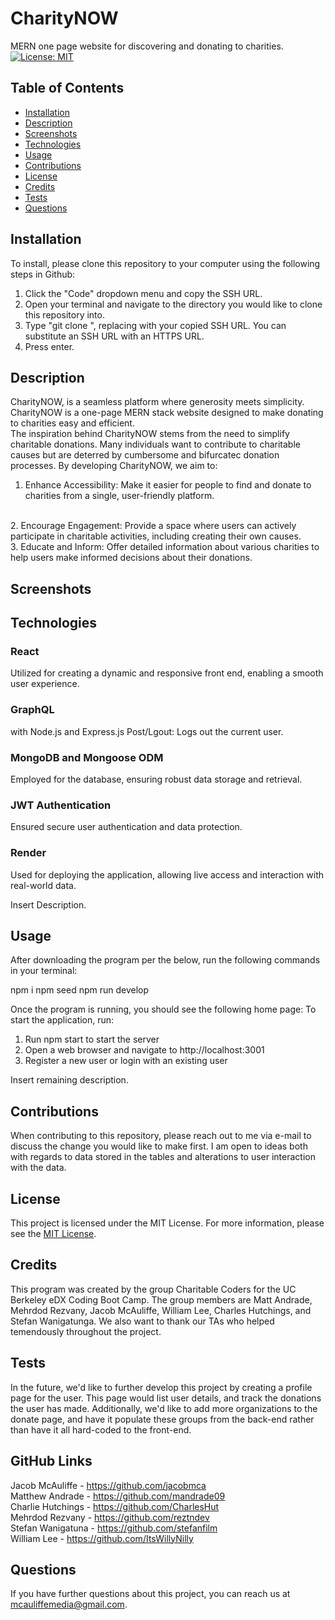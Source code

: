 # CharityNOW
MERN one page website for discovering and donating to charities.
[![License: MIT](https://img.shields.io/badge/License-MIT-yellow.svg)](https://opensource.org/licenses/MIT)
## Table of Contents
* [Installation](#installation)
* [Description](#description)
* [Screenshots](#Screenshots)
* [Technologies](#Technologies)
* [Usage](#usage)
* [Contributions](#contributions)
* [License](#license)
* [Credits](#credits)
* [Tests](#tests)
* [Questions](#questions)

## Installation
To install, please clone this repository to your computer using the following steps in Github:

1. Click the "Code" dropdown menu and copy the SSH URL.
2. Open your terminal and navigate to the directory you would like to clone this repository into.
3. Type "git clone <paste SSH URL>", replacing <paste SSH URL> with your copied SSH URL. You can substitute an SSH URL with an HTTPS URL.
4. Press enter.

## Description
CharityNOW, is a seamless platform where generosity meets simplicity. CharityNOW is a one-page MERN stack website designed to make donating to charities easy and efficient.
<br>
The inspiration behind CharityNOW stems from the need to simplify charitable donations. Many individuals want to contribute to charitable causes but are deterred by cumbersome and bifurcatec donation processes. By developing CharityNOW, we aim to:
<br>
1. Enhance Accessibility: Make it easier for people to find and donate to charities from a single, user-friendly platform.
<br>
2. Encourage Engagement: Provide a space where users can actively participate in charitable activities, including creating their own causes.
<br>
3. Educate and Inform: Offer detailed information about various charities to help users make informed decisions about their donations.

## Screenshots   

## Technologies

### React
Utilized for creating a dynamic and responsive front end, enabling a smooth user experience.
### GraphQL 
with Node.js and Express.js
Post/Lgout: Logs out the current user.
### MongoDB and Mongoose ODM
Employed for the database, ensuring robust data storage and retrieval.
### JWT Authentication
Ensured secure user authentication and data protection.
### Render
Used for deploying the application, allowing live access and interaction with real-world data.

Insert Description.

## Usage

After downloading the program per the below, run the following commands in your terminal:

npm i
npm seed
npm run develop

Once the program is running, you should see the following home page:
To start the application, run: <br>
1. Run npm start to start the server <br>
2. Open a web browser and navigate to http://localhost:3001 <br>
3. Register a new user or login with an existing user <br>

Insert remaining description.

## Contributions
When contributing to this repository, please reach out to me via e-mail to discuss the change you would like to make first. I am open to ideas both with regards to data stored in the tables and alterations to user interaction with the data.

## License
This project is licensed under the MIT License. For more information, please see the [MIT License](https://opensource.org/licenses/MIT).

## Credits
This program was created by the group Charitable Coders for the UC Berkeley eDX Coding Boot Camp. The group members are Matt Andrade, Mehrdod Rezvany, Jacob McAuliffe, William Lee, Charles Hutchings, and Stefan Wanigatunga. We also want to thank our TAs who helped temendously throughout the project.

## Tests
In the future, we'd like to further develop this project by creating a profile page for the user. This page would list user details, and track the donations the user has made. Additionally, we'd like to add more organizations to the donate page, and have it populate these groups from the back-end rather than have it all hard-coded to the front-end.

## GitHub Links
Jacob McAuliffe - https://github.com/jacobmca <br>
Matthew Andrade - https://github.com/mandrade09 <br>
Charlie Hutchings - https://github.com/CharlesHut <br>
Mehrdod Rezvany - https://github.com/reztndev <br>
Stefan Wanigatuna - https://github.com/stefanfilm <br>
William Lee - https://github.com/ItsWillyNilly <br>

## Questions
If you have further questions about this project, you can reach us at [mcauliffemedia@gmail.com](mailto:mcauliffemedia@gmail.com).